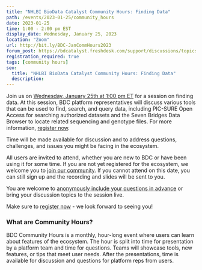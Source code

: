 ```yaml
---
title: "NHLBI BioData Catalyst Community Hours: Finding Data"
path: /events/2023-01-25/community_hours
date: 2023-01-25
time: 1:00 - 2:00 pm EST
display_date: Wednesday, January 25, 2023
location: "Zoom"
url: http://bit.ly/BDC-JanCommHours2023
forum_post: https://bdcatalyst.freshdesk.com/support/discussions/topics/60000407340
registration_required: true
tags: [community hours]
seo:
  title: "NHLBI BioData Catalyst Community Hours: Finding Data"
  description:
---
```


Join us on [Wednesday, January 25th at 1:00 pm ET](http://bit.ly/BDC-JanCommHours2023) for a session on finding data. At this session, BDC platform representatives will discuss various tools that can be used to find, search, and query data, including PIC-SURE Open Access for searching authorized datasets and the Seven Bridges Data Browser to locate related sequencing and genotype files. For more information, [register now](http://bit.ly/BDC-JanCommHours2023).

Time will be made available for discussion and to address questions, challenges, and issues you might be facing in the ecosystem.

All users are invited to attend, whether you are new to BDC or have been using it for some time. If you are not yet registered for the ecosystem, we welcome you to [join our community](https://biodatacatalyst.nhlbi.nih.gov/contact/ecosystem/). If you cannot attend on this date, you can still sign up and the recording and slides will be sent to you.

You are welcome to [anonymously include your questions in advance](https://forms.gle/iPifJTM5q2eeKa7UA) or bring your discussion topics to the session live.

Make sure to [register now](http://bit.ly/BDC-JanCommHours2023) - we look forward to seeing you!

### What are Community Hours?

BDC Community Hours is a monthly, hour-long event where users can learn about features of the ecosystem. The hour is split into time for presentation by a platform team and time for questions. Teams will showcase tools, new features, or tips that meet user needs. After the presentations, time is available for discussion and questions for platform reps from users.